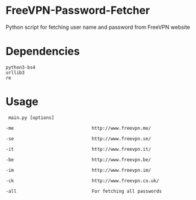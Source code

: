 # FreeVPN-Password-Fetcher
Python script for fetching user name and password from FreeVPN website



# Dependencies #

    python3-bs4
    urllib3
    re

# Usage #
     main.py [options]
    
    -me                             http://www.freevpn.me/

    -se                             http://www.freevpn.se/
        
    -it                             http://www.freevpn.it/
        
    -be                             http://www.freevpn.be/
        
    -im                             http://www.freevpn.im/
        
    -ck                             http://www.freevpn.co.uk/
        
    -all                            For fetching all passwords